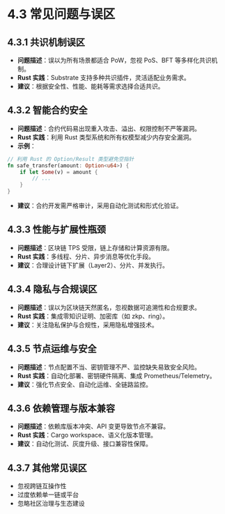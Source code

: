 # 4.3 常见问题与误区

## 4.3.1 共识机制误区

- **问题描述**：误以为所有场景都适合 PoW，忽视 PoS、BFT 等多样化共识机制。
- **Rust 实践**：Substrate 支持多种共识插件，灵活适配业务需求。
- **建议**：根据安全性、性能、能耗等需求选择合适共识。

## 4.3.2 智能合约安全

- **问题描述**：合约代码易出现重入攻击、溢出、权限控制不严等漏洞。
- **Rust 实践**：利用 Rust 类型系统和所有权模型减少内存安全漏洞。
- **示例**：

```rust
// 利用 Rust 的 Option/Result 类型避免空指针
fn safe_transfer(amount: Option<u64>) {
    if let Some(v) = amount {
        // ...
    }
}
```

- **建议**：合约开发需严格审计，采用自动化测试和形式化验证。

## 4.3.3 性能与扩展性瓶颈

- **问题描述**：区块链 TPS 受限，链上存储和计算资源有限。
- **Rust 实践**：多线程、分片、异步消息等优化手段。
- **建议**：合理设计链下扩展（Layer2）、分片、并发执行。

## 4.3.4 隐私与合规误区

- **问题描述**：误以为区块链天然匿名，忽视数据可追溯性和合规要求。
- **Rust 实践**：集成零知识证明、加密库（如 zkp、ring）。
- **建议**：关注隐私保护与合规性，采用隐私增强技术。

## 4.3.5 节点运维与安全

- **问题描述**：节点配置不当、密钥管理不严、监控缺失易致安全风险。
- **Rust 实践**：自动化部署、密钥硬件隔离、集成 Prometheus/Telemetry。
- **建议**：强化节点安全、自动化运维、全链路监控。

## 4.3.6 依赖管理与版本兼容

- **问题描述**：依赖库版本冲突、API 变更导致节点不兼容。
- **Rust 实践**：Cargo workspace、语义化版本管理。
- **建议**：自动化测试、灰度升级、接口兼容性保障。

## 4.3.7 其他常见误区

- 忽视跨链互操作性
- 过度依赖单一链或平台
- 忽略社区治理与生态建设
